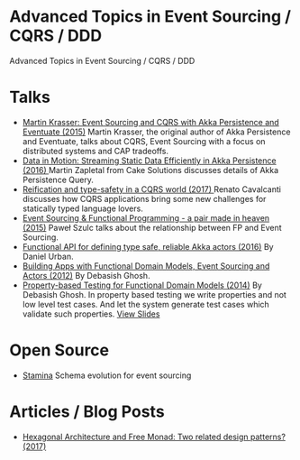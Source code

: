 # Advanced Topics in Event Sourcing / CQRS / DDD
Advanced Topics in Event Sourcing / CQRS / DDD

# Talks

* [Martin Krasser: Event Sourcing and CQRS with Akka Persistence and Eventuate (2015)](https://www.youtube.com/watch?v=vFVry457XLk)
Martin Krasser, the original author of Akka Persistence and Eventuate, talks about CQRS, Event Sourcing with a focus on distributed systems and CAP tradeoffs.
* [Data in Motion: Streaming Static Data Efficiently in Akka Persistence (2016) ](https://www.youtube.com/watch?v=K4FY0XKediU)
Martin Zapletal from Cake Solutions discusses details of Akka Persistence Query.
* [Reification and type-safety in a CQRS world (2017) ](https://www.youtube.com/watch?v=qwYs0J7xp78) Renato Cavalcanti discusses how CQRS applications bring some new challenges for statically typed language lovers.
* [Event Sourcing & Functional Programming - a pair made in heaven (2015)](https://www.youtube.com/watch?v=1rFY2SfdDoE) Paweł Szulc talks about the relationship between FP and Event Sourcing.
* [Functional API for defining type safe, reliable Akka actors (2016)](https://www.youtube.com/watch?v=GsPAHzk8-mE) By Daniel Urban.
* [Building Apps with Functional Domain Models, Event Sourcing and Actors (2012)](https://www.youtube.com/watch?v=95KztoeGHl0) By Debasish Ghosh.
* [Property-based Testing for Functional Domain Models (2014)](https://www.youtube.com/watch?v=W0oFzBps-fg) By Debasish Ghosh. In property based testing we write properties and not low level test cases. And let the system generate test cases which validate such properties. [View Slides](https://www.slideshare.net/slideshow/embed_code/key/33FyzDOFOuLZtz)

# Open Source
* [Stamina](https://github.com/scalapenos/stamina) Schema evolution for event sourcing

# Articles / Blog Posts
* [Hexagonal Architecture and Free Monad: Two related design patterns? (2017)](https://deque.blog/2017/07/06/hexagonal-architecture-a-less-declarative-free-monad/)


